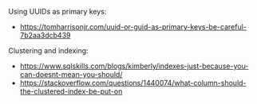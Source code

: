 Using UUIDs as primary keys:
- https://tomharrisonjr.com/uuid-or-guid-as-primary-keys-be-careful-7b2aa3dcb439

Clustering and indexing:
- https://www.sqlskills.com/blogs/kimberly/indexes-just-because-you-can-doesnt-mean-you-should/
- https://stackoverflow.com/questions/1440074/what-column-should-the-clustered-index-be-put-on

